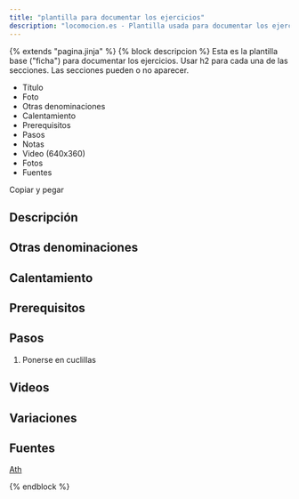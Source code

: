 ```yaml
---
title: "plantilla para documentar los ejercicios"
description: "locomocion.es - Plantilla usada para documentar los ejercicios"
---
```

{% extends "pagina.jinja" %}
{% block descripcion %}
Esta es la plantilla base ("ficha") para documentar los ejercicios.
Usar h2 para cada una de las secciones. Las secciones pueden o no aparecer.

* Título
* Foto
* Otras denominaciones
* Calentamiento
* Prerequisitos
* Pasos
* Notas
* Video (640x360)
* Fotos
* Fuentes


Copiar y pegar


## Descripción

## Otras denominaciones


## Calentamiento


## Prerequisitos


## Pasos

1. Ponerse en cuclillas

## Videos

## Variaciones


## Fuentes

[Ath](/varios/fuentes/#ath)

{% endblock %}